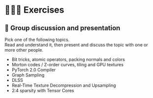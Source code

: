 # 👨🏼‍💻 Exercises

## 🧬 Group discussion and presentation
Pick one of the following topics.  
Read and understand it, then present and discuss the topic with one or more other people.  

* Bit tricks, atomic operators, packing normals and colors
* Morton codes / Z-order curves, tiling and GPU textures
* PyTorch 2.0 Compiler
* Graph Sampling
* DLSS
* Real-Time Texture Decompression and Upsampling
* 2:4 sparsity with Tensor Cores
